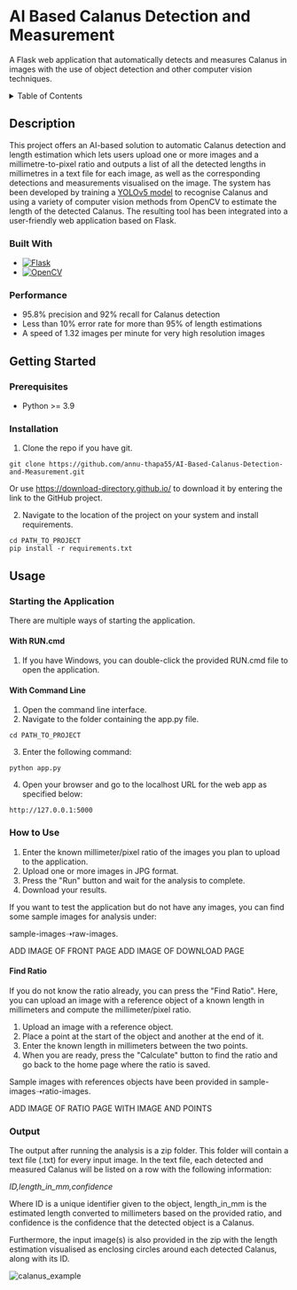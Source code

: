 # AI Based Calanus Detection and Measurement
A Flask web application that automatically detects and measures Calanus in images with the use of object detection and other computer vision techniques.

<!-- TABLE OF CONTENTS -->
<details>
  <summary>Table of Contents</summary>
  <ol>
    <li>
      <a href="#description">Description</a>
      <ul>
        <li><a href="#built-with">Built With</a></li>
        <li><a href="#performance">Performance</a></li>
      </ul>
    </li>
    <li>
      <a href="#getting-started">Getting Started</a>
      <ul>
        <li><a href="#requirements">Requirements</a></li>
        <li><a href="#installation">Installation</a></li>
        <li><a href="#find-ratio">Find Ratio</a></li>
      </ul>
    </li>
    <li><a href="#usage">Usage</a></li>
      <ul>
        <li><a href="#starting-the-application">Starting the Application</a></li>
        <li><a href="#how-to-use">How to Use</a></li>
        <li><a href="#output">Output</a></li>
      </ul>
    <li><a href="#customization">Customization</a></li>
  </ol>
</details>

## Description
This project offers an AI-based solution to automatic Calanus detection and length estimation which lets users upload one or more images and a millimetre-to-pixel ratio and outputs a list of all the detected lengths in millimetres in a text file for each image, as well as the corresponding detections and measurements visualised on the image. The system has been developed by training a [YOLOv5 model](https://github.com/ultralytics/yolov5) to recognise Calanus and using a variety of computer vision methods from OpenCV to estimate the length of the detected Calanus. The resulting tool has been integrated into a user-friendly web application based on Flask.

### Built With
* [![Flask][Flask-image]][Flask-url]
* [![OpenCV][OpenCV-image]][OpenCV-url]

### Performance 
* 95.8% precision and 92% recall for Calanus detection
* Less than 10% error rate for more than 95% of length estimations
* A speed of 1.32 images per minute for very high resolution images

## Getting Started
### Prerequisites
* Python >= 3.9
### Installation 
1. Clone the repo if you have git.
```
git clone https://github.com/annu-thapa55/AI-Based-Calanus-Detection-and-Measurement.git
```
Or use https://download-directory.github.io/ to download it by entering the link to the GitHub project.

2. Navigate to the location of the project on your system and install requirements.
```
cd PATH_TO_PROJECT
pip install -r requirements.txt
```

## Usage
### Starting the Application
There are multiple ways of starting the application.
#### With RUN.cmd
1. If you have Windows, you can double-click the provided RUN.cmd file to open the application.

#### With Command Line
1. Open the command line interface.
2. Navigate to the folder containing the app.py file.
```
cd PATH_TO_PROJECT
```
3. Enter the following command:
```
python app.py
```
4. Open your browser and go to the localhost URL for the web app as specified below:
```
http://127.0.0.1:5000
```
### How to Use
1. Enter the known millimeter/pixel ratio of the images you plan to upload to the application. 
2. Upload one or more images in JPG format.
3. Press the "Run" button and wait for the analysis to complete.
4. Download your results.  

If you want to test the application but do not have any images, you can find some sample images for analysis under: 

sample-images&#10141;raw-images.

ADD IMAGE OF FRONT PAGE 
ADD IMAGE OF DOWNLOAD PAGE

#### Find Ratio 
If you do not know the ratio already, you can press the "Find Ratio". 
Here, you can upload an image with a reference object of a known length in millimeters and compute the millimeter/pixel ratio.
1. Upload an image with a reference object. 
2. Place a point at the start of the object and another at the end of it.
3. Enter the known length in millimeters between the two points.
4. When you are ready, press the "Calculate" button to find the ratio and go back to the home page where the ratio is saved.

Sample images with references objects have been provided in sample-images&#10141;ratio-images.

ADD IMAGE OF RATIO PAGE WITH IMAGE AND POINTS 

### Output
The output after running the analysis is a zip folder. This folder will contain a text file (.txt) for every input image. In the text file, each detected and measured Calanus will be listed on a row with the following information:

<i>ID,length_in_mm,confidence</i>

Where ID is a unique identifier given to the object, length_in_mm is the estimated length converted to millimeters based on the provided ratio, and confidence is the confidence that the detected object is a Calanus. 

Furthermore, the input image(s) is also provided in the zip with the length estimation visualised as enclosing circles around each detected Calanus, along with its ID. 

![calanus_example](https://github.com/annu-thapa55/AI-Based-Calanus-Detection-and-Measurement/assets/41973043/847db595-cbd7-41ed-a0b9-e7d8c1066b9b)


<!-- MARKDOWN LINKS & IMAGES -->
[Flask-image]: https://img.shields.io/badge/flask-%23000.svg?style=for-the-badge&logo=flask&logoColor=white
[Flask-url]: https://flask.palletsprojects.com/
[OpenCV-image]: https://img.shields.io/badge/opencv-%23white.svg?style=for-the-badge&logo=opencv&logoColor=white
[OpenCV-url]: https://opencv.org/
